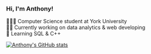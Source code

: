 ### Hi, I'm Anthony!

<!--
**antmskim/antmskim** is a ✨ _special_ ✨ repository because its `README.md` (this file) appears on your GitHub profile.

Here are some ideas to get you started:

- 🔭 I’m currently working on ...
- 🌱 I’m currently learning ...
- 👯 I’m looking to collaborate on ...
- 🤔 I’m looking for help with ...
- 💬 Ask me about ...
- 📫 How to reach me: ...
- 😄 Pronouns: ...
- ⚡ Fun fact: ...
-->
🧑🏻‍💻 Computer Science student at York University<br/>
✍🏻 Currently working on data analytics & web developing<br/>
👀 Learning SQL & C++

<!-- Github stats from https://github.com/anuraghazra/github-readme-stats -->
[![Anthony's GitHub stats](https://github-readme-stats.vercel.app/api?username=antmskim&count_private=true&show_icons=true&theme=dark&hide_rank=false)](https://github.com/anuraghazra/github-readme-stats)
